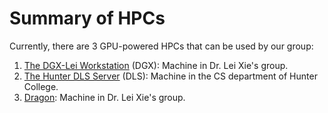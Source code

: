 # Summary of HPCs

Currently, there are 3 GPU-powered HPCs that can be used by our group:

1. [The DGX-Lei Workstation](https://compsci-hunter.gitbook.io/xie-research-group/hpc-environments/summary-of-hpcs/dgx-lei-workstation) (DGX): Machine in Dr. Lei Xie's group.
2. [The Hunter DLS Server](https://compsci-hunter.gitbook.io/xie-research-group/hpc-environments/summary-of-hpcs/hunter-dls-server) (DLS): Machine in the CS department of Hunter College.
3. [Dragon](https://compsci-hunter.gitbook.io/xie-research-group/hpc-environments/summary-of-hpcs/dragon-group): Machine in Dr. Lei Xie's group.
